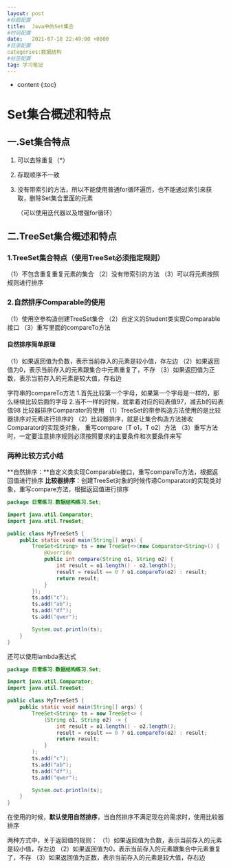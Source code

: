 ```yaml
---
layout: post
#标题配置
title:  Java中的Set集合
#时间配置
date:   2021-07-18 22:49:00 +0800
#目录配置
categories:数据结构
#标签配置
tag: 学习笔记
---
```


* content
{:toc}



# Set集合概述和特点

## 一.Set集合特点

1. 可以去除重复（*）

2. 存取顺序不一致

3. 没有带索引的方法，所以不能使用普通for循环遍历，也不能通过索引来获取，删除Set集合里面的元素

   （可以使用迭代器以及增强for循环）

## 二.TreeSet集合概述和特点

### 1.TreeSet集合特点（使用TreeSet必须指定规则）

（1）不包含重复重复元素的集合
（2）没有带索引的方法
（3）可以将元素按照规则进行排序

### 2.自然排序Comparable的使用
（1）使用空参构造创建TreeSet集合
（2）自定义的Student类实现Comparable接口
（3）重写里面的compareTo方法
#### 自然排序简单原理
（1）如果返回值为负数，表示当前存入的元素是较小值，存左边
（2）如果返回值为0，表示当前存入的元素跟集合中元素重复了，不存
（3）如果返回值为正数，表示当前存入的元素是较大值，存右边

字符串的compareTo方法
1.首先比较第一个字母，如果第一个字母是一样的，那么继续比较后面的字母
2.当不一样的时候，就拿着对应的码表值97，减去b的码表值98
比较器排序Comparator的使用
（1）TreeSet的带参构造方法使用的是比较器排序对元素进行排序的
（2）比较器排序，就是让集合构造方法接收Comparator的实现类对象，
重写compare（T o1，T o2）方法
（3）重写方法时，一定要注意排序规则必须按照要求的主要条件和次要条件来写

### 两种比较方式小结
**自然排序：**自定义类实现Comparable接口，重写compareTo方法，根据返回值进行排序
**比较器排序**：创建TreeSet对象的时候传递Comparator的实现类对象，重写compare方法，根据返回值进行排序

```javA
package 日常练习.数据结构练习.Set;

import java.util.Comparator;
import java.util.TreeSet;

public class MyTreeSet5 {
    public static void main(String[] args) {
        TreeSet<String> ts = new TreeSet<>(new Comparator<String>() {
            @Override
            public int compare(String o1, String o2) {
                int result = o1.length() - o2.length();
                result = result == 0 ? o1.compareTo(o2) : result;
                return result;
            }
        });
        ts.add("c");
        ts.add("ab");
        ts.add("df");
        ts.add("qwer");

        System.out.println(ts);
    }	
}
```



还可以使用lambda表达式

```java
package 日常练习.数据结构练习.Set;

import java.util.Comparator;
import java.util.TreeSet;

public class MyTreeSet5 {
    public static void main(String[] args) {
        TreeSet<String> ts = new TreeSet<> (
            (String o1, String o2) -> {
                int result = o1.length() - o2.length();
                result = result == 0 ? o1.compareTo(o2) : result;
                return result;
            }
        );
        ts.add("c");
        ts.add("ab");
        ts.add("df");
        ts.add("qwer");

        System.out.println(ts);
    }
}
```







在使用的时候，**默认使用自然排序**，当自然排序不满足现在的需求时，使用比较器排序

两种方式中，关于返回值的规则：
（1）如果返回值为负数，表示当前存入的元素是较小值，存左边
（2）如果返回值为0，表示当前存入的元素跟集合中元素重复了，不存
（3）如果返回值为正数，表示当前存入的元素是较大值，存右边